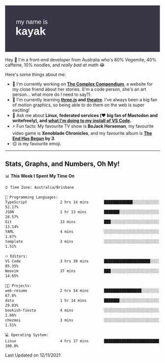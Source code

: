 ![](./mynameis_kayak.png)

Hey 👋 I'm a front-end developer from Australia who's 80% Vegemite, 40% caffeine, 10% noodles, and _really bad at math_ 😂

Here's some things about me:

- 🔭 I'm currently working on **[The Complex Compendium](https://github.com/k4y4k/bookish-fiesta)**, a website for my close friend about her stories. (I'm a code person, she's an art person... what more do I need to say?).
- 🌱 I'm currently learning **[three.js]() and [theatre]()**. I've always been a big fan of motion graphics, so being able to do them on the web is super exciting!
- 💬 Ask me about **Linux, federated services (❤️ big fan of Mastodon and writefreely), and [what I'm doing to my install of VS Code](https://twitter.com/mynameis_kayak/status/1390575740349865986?s=20).**
- ⚡ Fun facts: My favourite TV show is **BoJack Horseman**, my favourite video game is **Xenoblade Chronicles**, and my favourite album is **[The End Has Begun](https://www.youtube.com/watch?v=1xJjRUeKWC0) by 3**.
- 😌 is my favourite emoji.

---

## Stats, Graphs, and Numbers, Oh My!

<!--START_SECTION:waka-->
📊 **This Week I Spent My Time On** 

```text
⌚︎ Time Zone: Australia/Brisbane

💬 Programming Languages: 
TypeScript               2 hrs 14 mins       █████████████░░░░░░░░░░░░   52.17% 
JSON                     1 hr 13 mins        ███████░░░░░░░░░░░░░░░░░░   28.57% 
Git                      33 mins             ███░░░░░░░░░░░░░░░░░░░░░░   13.14% 
YAML                     4 mins              ░░░░░░░░░░░░░░░░░░░░░░░░░   1.67% 
template                 3 mins              ░░░░░░░░░░░░░░░░░░░░░░░░░   1.51%

🔥 Editors: 
VS Code                  3 hrs 39 mins       █████████████████████░░░░   85.35% 
Neovim                   37 mins             ███░░░░░░░░░░░░░░░░░░░░░░   14.65%

🐱‍💻 Projects: 
web-resume               2 hrs 54 mins       █████████████████░░░░░░░░   67.8% 
data                     1 hr 14 mins        ███████░░░░░░░░░░░░░░░░░░   29.03% 
bookish-fiesta           4 mins              ░░░░░░░░░░░░░░░░░░░░░░░░░   1.66% 
chezmoi                  3 mins              ░░░░░░░░░░░░░░░░░░░░░░░░░   1.51%

💻 Operating System: 
Linux                    4 hrs 17 mins       █████████████████████████   100.0%

```


 Last Updated on 12/11/2021
<!--END_SECTION:waka-->
